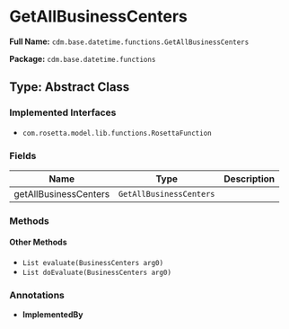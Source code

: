 # GetAllBusinessCenters

**Full Name:** `cdm.base.datetime.functions.GetAllBusinessCenters`

**Package:** `cdm.base.datetime.functions`

## Type: Abstract Class

### Implemented Interfaces

- `com.rosetta.model.lib.functions.RosettaFunction`

### Fields

| Name | Type | Description |
|------|------|-------------|
| getAllBusinessCenters | `GetAllBusinessCenters` |  |

### Methods

#### Other Methods

- `List evaluate(BusinessCenters arg0)`
- `List doEvaluate(BusinessCenters arg0)`

### Annotations

- **ImplementedBy**

